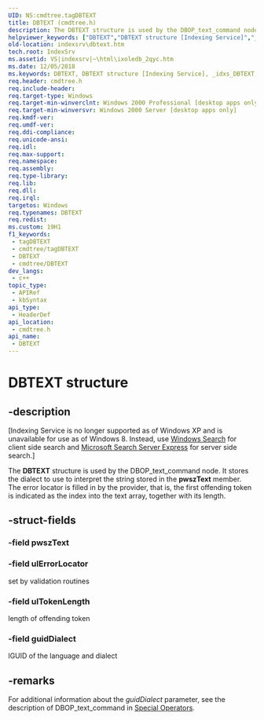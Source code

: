 ```yaml
---
UID: NS:cmdtree.tagDBTEXT
title: DBTEXT (cmdtree.h)
description: The DBTEXT structure is used by the DBOP_text_command node.
helpviewer_keywords: ["DBTEXT","DBTEXT structure [Indexing Service]","_idxs_DBTEXT","cmdtree/DBTEXT","indexsrv.dbtext","tagDBTEXT"]
old-location: indexsrv\dbtext.htm
tech.root: IndexSrv
ms.assetid: VS|indexsrv|~\html\ixoledb_2qyc.htm
ms.date: 12/05/2018
ms.keywords: DBTEXT, DBTEXT structure [Indexing Service], _idxs_DBTEXT, cmdtree/DBTEXT, indexsrv.dbtext, tagDBTEXT
req.header: cmdtree.h
req.include-header: 
req.target-type: Windows
req.target-min-winverclnt: Windows 2000 Professional [desktop apps only]
req.target-min-winversvr: Windows 2000 Server [desktop apps only]
req.kmdf-ver: 
req.umdf-ver: 
req.ddi-compliance: 
req.unicode-ansi: 
req.idl: 
req.max-support: 
req.namespace: 
req.assembly: 
req.type-library: 
req.lib: 
req.dll: 
req.irql: 
targetos: Windows
req.typenames: DBTEXT
req.redist: 
ms.custom: 19H1
f1_keywords:
 - tagDBTEXT
 - cmdtree/tagDBTEXT
 - DBTEXT
 - cmdtree/DBTEXT
dev_langs:
 - c++
topic_type:
 - APIRef
 - kbSyntax
api_type:
 - HeaderDef
api_location:
 - cmdtree.h
api_name:
 - DBTEXT
---
```


# DBTEXT structure


## -description

<p class="CCE_Message">[Indexing Service is no longer supported as of Windows XP and is unavailable for use as of Windows 8. Instead, use <a href="https://docs.microsoft.com/windows/desktop/search/-search-3x-wds-overview">Windows Search</a> for client side search and  <a href="https://www.microsoft.com/download/details.aspx?id=18914">Microsoft Search Server Express</a> for server side search.]

The <b>DBTEXT</b> structure is used by the DBOP_text_command node. It stores the dialect to use to interpret the string stored in the <b>pwszText</b> member. The error locator is filled in by the provider, that is, the first offending token is indicated as the index into the text array, together with its length.

## -struct-fields

### -field pwszText

### -field ulErrorLocator

set by validation routines

### -field ulTokenLength

length of offending token

### -field guidDialect

lGUID of the language and dialect

## -remarks

For additional information about the <i>guidDialect</i> parameter, see the description of DBOP_text_command in <a href="https://docs.microsoft.com/previous-versions/windows/desktop/indexsrv/special-operators">Special Operators</a>.

